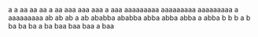 a a
aa aa
aa a aa
aaa aaa
aaa a aaa
aaaaaaaaa aaaaaaaaa
aaaaaaaaa a aaaaaaaaa
ab ab
ab a ab
ababba ababba
abba abba
abba a abba
b b
b a b
ba ba
ba a ba
baa baa
baa a baa
